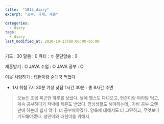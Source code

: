 ```yaml
---
title:  "1013_diary"
excerpt: "공부, 과제, 제훈"

categories:
  - diary
tags:
  - diary
last_modified_at: 2020-10-13T08:06:00-05:00
---
```


기도 : 30
말씀 : 0
큐티 : ㅇ
문단암송 : 0

제훈받기 : O
JAVA 수업 : O
JAVA 공부 : O


이웃 사랑하기 : 태현이랑 순대국 먹었다

-  1시 취침 7시 30분 기상 낮잠 1시간 30분 : 총 8시간 수면

> 오늘은 조금 피곤한 하루를 보냈다. 낮에 헬스도 다녀오고, 현준이랑 마라탕 먹고, 계속 공부하다가 저녁에 제훈도 받았다. 영성생활도 해야하는데,, 자바 공부 오랜만에 하는데 쉽지 않다. 더 공부해야겠다. 양육에 대해서도 더 고민하고, 무엇보다 기도해야겠다. 성민이와 태현이를 위해서.
